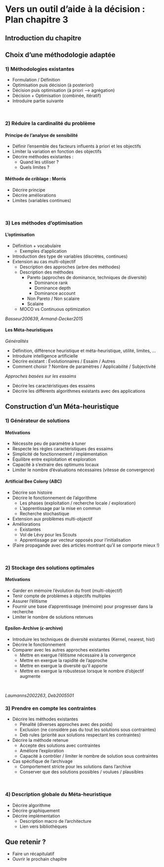 # Vers un outil d’aide à la décision : Plan chapitre 3

## Introduction du chapitre

## Choix d’une méthodologie adaptée
### 1) Méthodologies existantes
  - Formulation / Définition
  - Optimisation puis décision (à posteriori)
  - Décision puis optimisation (à priori --> agrégation)
  - Décision + Optimisation (combinée, itératif)
  - Introduire partie suivante

<br/>

### 2) Réduire la cardinalité du problème
#### Principe de l’analyse de sensibilité
  - Définir l’ensemble des facteurs influents à priori et les objectifs
  - Limiter la variation en fonction des objectifs
  - Décrire méthodes existantes :
    - Quand les utiliser ?
    - Quels limites ?

#### Méthode de criblage : Morris
  - Décrire principe
  - Décrire améliorations
  - Limites (variables continues)

<br/>

### 3) Les méthodes d’optimisation
#### L’optimisation
  - Définition + vocabulaire
    - Exemples d’application
  - Introduction des type de variables (discrètes, continues)
  - Extension au cas multi-objectif
    - Description des approches (arbre des méthodes)
    - Description des méthodes
      - Pareto (approches de dominance, techniques de diversité)
        - Dominance rank
        - Dominance depth
        - Dominance account
      - Non Pareto / Non scalaire
      - Scalaire
    - MOCO vs Continuous optimization

_Basseur200639_, _Armand-Decker2015_

#### Les Méta-heuristiques

_Généralités_

  - Définition, différence heuristique et méta-heuristique, utilité, limites, ...
  - Introduire intelligence artificielle
  - Décrire existant : Évolutionnaires / Essaim / Autres
  - Comment choisir ? Nombre de paramètres / Applicabilité / Subjectivité

_Approches basées sur les essaims_

  - Décrire les caractéristiques des essaims
  - Décrire les différents algorithmes existants avec des applications



## Construction d’un Méta-heuristique
### 1) Générateur de solutions
#### Motivations
  - Nécessite peu de paramètre à tuner
  - Respecte les règles caractéristiques des essaims
  - Simplicité de fonctionnement / implémentation
  - Équilibre entre exploitation et exploration
  - Capacité à s’extraire des optimums locaux
  - Limiter le nombre d’évaluations nécessaires (vitesse de convergence)

#### Artificial Bee Colony (ABC)
  - Décrire son histoire
  - Décrire le fonctionnement de l’algorithme
    - Les phases (exploitation / recherche locale / exploration)
    - L’apprentissage par la mise en commun
    - Recherche stochastique
  - Extension aux problèmes multi-objectif
  - Améliorations
    - Existantes
    - Vol de Lévy pour les Scouts
    - Apprentissage par vecteur opposés pour l’initialisation
  - (Faire propagande avec des articles montrant qu’il se comporte mieux !)

<br/>

### 2) Stockage des solutions optimales
#### Motivations
  - Garder en mémoire l’évolution du front (multi-objectif)
  - Tenir compte de problèmes à objectifs multiples
  - Assurer l’élitisme
  - Fournir une base d’apprentissage (mémoire) pour progresser dans la recherche
  - Limiter le nombre de solutions retenues

#### Epsilon-Archive ($\epsilon$-archive)
  - Introduire les techniques de diversité existantes (Kernel, nearest, hist)
  - Décrire le fonctionnement
  - Comparer avec les autres approches existantes
    - Mettre en exergue l’élitisme nécessaire à la convergence
    - Mettre en exergue la rapidité de l’approche
    - Mettre en exergue la diversité qu’il apporte
    - Mettre en exergue la robustesse lorsque le nombre d’objectif augmente

<br/>

_Laumanns2002263_, _Deb2005501_

### 3) Prendre en compte les contraintes
  - Décrire les méthodes existantes
    - Pénalité (diverses approches avec des poids)
    - Exclusion (ne considère pas du tout les solutions sous contraintes)
    - Deb rules (priorité aux solutions respectant les contraintes)
  - Décrire la méthode retenue
    - Accepte des solutions avec contraintes
    - Améliore l’exploration
    - Capacité à contrôler / limiter le nombre de solution sous contraintes
  - Cas spécifique de l’archivage
    - Comportement stricte pour les solutions dans l’archive
    - Conserver que des solutions possibles / voulues / plausibles

<br/>

### 4) Description globale du Méta-heuristique
  - Décrire algorithme
  - Décrire graphiquement
  - Décrire implémentation
    - Description macro de l’architecture
    - Lien vers bibliothèques



## Que retenir ?
  - Faire un récapitulatif
  - Ouvrir le prochain chapitre
